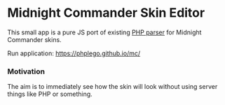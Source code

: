 # Midnight Commander Skin Editor

This small app is a pure JS port of existing [PHP parser](https://midnight-commander.org/nopaste/skin_parser/) for Midnight Commander skins.

Run application: https://phplego.github.io/mc/

### Motivation
The aim is to immediately see how the skin will look without using server things like PHP or something. 
